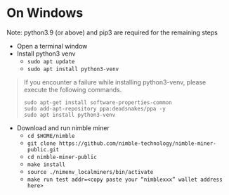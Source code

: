 # On Windows

Note: python3.9 (or above) and pip3 are required for the remaining steps

* Open a terminal window
* Install python3 venv
  * `sudo apt update`
  * `sudo apt install python3-venv`

> If you encounter a failure while installing python3-venv, please execute the following commands.
>
> ```shell
> sudo apt-get install software-properties-common
> sudo add-apt-repository ppa:deadsnakes/ppa -y
> sudo apt install python3-venv
> ```

* Download and run nimble miner
  * `cd $HOME/nimble`
  * `git clone https://github.com/nimble-technology/nimble-miner-public.git`
  * `cd nimble-miner-public`
  * `make install`
  * `source ./nimenv_localminers/bin/activate`
  * `make run test addr=<copy paste your “nimblexxx” wallet address here>`
